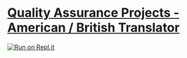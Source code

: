 # [Quality Assurance Projects - American / British Translator](https://www.freecodecamp.org/learn/quality-assurance/quality-assurance-projects/american-british-translator)

[![Run on Repl.it](https://repl.it/badge/github/ThomasErhel/boilerplate-project-american-british-english-translator)](https://replit.com/@ThomasErhel/boilerplate-project-american-british-english-translator)
